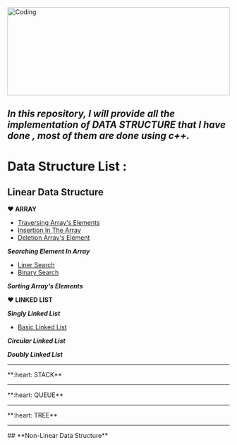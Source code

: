 <img align="center" width="100%" height="200" alt="Coding" src="https://i.ibb.co/pw2pzCk/datastructure.png">

## ***In this repository, I will provide all the implementation of DATA STRUCTURE that I have done , most of them are done using c++.***

# Data Structure List : 

## **Linear Data Structure**
 **:heart: ARRAY**
 - [Traversing Array's Elements](https://github.com/Masum-SM/Data_Structure/blob/main/Array_Traverse_Insert_Delete/Traversing.cpp)
 - [Insertion In The Array](https://github.com/Masum-SM/Data_Structure/blob/main/Array_Traverse_Insert_Delete/Insertion.cpp)
 - [Deletion Array's Element](https://github.com/Masum-SM/Data_Structure/blob/main/Array_Traverse_Insert_Delete/Insertion.cpp)
 
 ***Searching Element In Array***
- [Liner Search](https://github.com/Masum-SM/Data_Structure/blob/main/Application_Of_Array/liner_search.cpp)
- [Binary Search](https://github.com/Masum-SM/Data_Structure/blob/main/Application_Of_Array/Binary_search.cpp)

***Sorting Array's Elements***


**:heart: LINKED LIST**

***Singly Linked List***
- [Basic Linked List](https://github.com/Masum-SM/Data_Structure/blob/main/Linked_List/Basic_linked_list.cpp)

***Circular Linked List***

***Doubly Linked List***

<hr>
**:heart: STACK**
 

<hr>
**:heart: QUEUE**


<hr>
**:heart: TREE**

<hr>
## **Non-Linear Data Structure**
